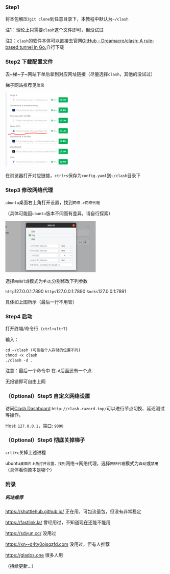 ### Step1

将本包解压/`git clone`到任意目录下，本教程中默认为`~/clash`

注1：理论上只需要`clash`这个文件即可，但没试过

注2：`clash`的软件本体可以直接去官网[GitHub - Dreamacro/clash: A rule-based tunnel in Go.](https://github.com/Dreamacro/clash.git)自行下载

### Step2 下载配置文件

去~梯~子~网站下单后拿到对应网址链接（尽量选择`clash`，其他的没试过）

梯子网站推荐见`附录`

<img src="README_fig/2022-10-23-17-22-33-image.png" title="" alt="" width="202">

在浏览器打开对应链接，`ctrl+s`保存为`config.yaml`到`~/clash`目录下

### Step3 修改网络代理

`ubuntu`桌面右上角打开设置，找到`网络->网络代理`

（具体可能因`ubuntu`版本不同而有差异，请自行探索）

<img src="README_fig/linux-clash-5.jpg" title="" alt="" width="283">

选择`网络代理`模式为`手动`,分别修改下列参数

`http`127.0.0.1:7890
`https`127.0.0.1:7890
`Socks`127.0.0.1:7891

具体如上图所示（最后一行不用管）

### Step4 启动

打开终端/命令行（`ctrl+alt+T`）

输入：

```
cd ~/clash (可能每个人存储的位置不同)
chmod +x clash
./clash -d .
```

注意：最后一个命令中 在`-d`后面还有一个点`.`

无报错即可自由上网

### （Optional）Step5 自定义网络设置

访问[Clash Dashboard](http://clash.razord.top/) `http://clash.razord.top/`可以进行节点切换、延迟测试等操作。

Host: `127.0.0.1`，端口: `9090`

### （Optional）Step6 彻底关掉梯子

`crtl+c`关掉上述进程

ubuntu`桌面右上角打开设置，找到`网络->网络代理，选择`网络代理`模式为`自动`或`禁用`（具体看你原本是哪个）

### 附录

##### 网站推荐

https://shuttlehub.github.io/ 正在用，可包流量包，但没有非常稳定

https://fastlink.la/ 曾经用过，不知道现在还能不能用

https://sdyun.cc/ 没用过

https://xn--d4ty0ojsqzfd.com 没用过，但有人推荐

https://glados.one  很多人用

（持续更新...）
